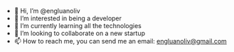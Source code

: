 - 👋 Hi, I’m @engluanoliv
- 👀 I’m interested in being a developer 
- 🌱 I’m currently learning all the technologies 
- 💞️ I’m looking to collaborate on a new startup
- 📫 How to reach me, you can send me an email: engluanoliv@gmail.com
